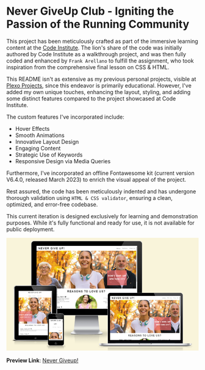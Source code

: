 # Never GiveUp Club - Igniting the Passion of the Running Community

This project has been meticulously crafted as part of the immersive learning content at the [Code Institute](https://github.com/Code-Institute-Org). The lion's share of the code was initially authored by Code Institute as a walkthrough project, and was then fully coded and enhanced by `Frank Arellano` to fulfill the assignment, who took inspiration from the comprehensive final lesson on CSS & HTML.

This README isn't as extensive as my previous personal projects, visible at [Plexo Projects](https://github.com/plexoio?tab=stars), since this endeavor is primarily educational. However, I've added my own unique touches, enhancing the layout, styling, and adding some distinct features compared to the project showcased at Code Institute.

The custom features I've incorporated include:

- Hover Effects
- Smooth Animations
- Innovative Layout Design
- Engaging Content
- Strategic Use of Keywords
- Responsive Design via Media Queries

Furthermore, I've incorporated an offline Fontawesome kit (current version V6.4.0, released March 2023) to enrich the visual appeal of the project.

Rest assured, the code has been meticulously indented and has undergone thorough validation using `HTML & CSS validator`, ensuring a clean, optimized, and error-free codebase.

This current iteration is designed exclusively for learning and demonstration purposes. While it's fully functional and ready for use, it is not available for public deployment.

![Responsive Mockup image](https://github.com/plexoio/never-giveup/blob/main/documentation/assets/images/mockup.png)

**Preview Link**: [Never Giveup!](https://plexoio.github.io/never-giveup/)
